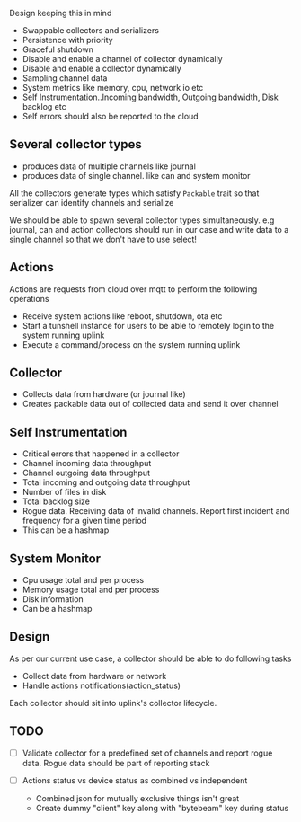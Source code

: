 Design keeping this in mind

* Swappable collectors and serializers
* Persistence with priority
* Graceful shutdown
* Disable and enable a channel of collector dynamically
* Disable and enable a collector dynamically
* Sampling channel data
* System metrics like memory, cpu, network io etc
* Self Instrumentation..Incoming bandwidth, Outgoing bandwidth, Disk backlog etc
* Self errors should also be reported to the cloud


Several collector types
-----------------------

* produces data of multiple channels like journal
* produces data of single channel. like can and system monitor

All the collectors generate types which satisfy `Packable` trait so that
serializer can identify channels and serialize


We should be able to spawn several collector types simultaneously. e.g
journal, can and action collectors should run in our case and write
data to a single channel so that we don't have to use select!


Actions
------

Actions are requests from cloud over mqtt to perform the following operations

* Receive system actions like reboot, shutdown, ota etc
* Start a tunshell instance for users to be able to remotely login to
  the system running uplink
* Execute a command/process on the system running uplink

Collector
-------

* Collects data from hardware (or journal like)
* Creates packable data out of collected data and send it over channel


Self Instrumentation
--------

* Critical errors that happened in a collector
* Channel incoming data throughput
* Channel outgoing data throughput
* Total incoming and outgoing data throughput
* Number of files in disk
* Total backlog size
* Rogue data. Receiving data of invalid channels. Report first incident
  and frequency for a given time period
* This can be a hashmap 

System Monitor
---------

* Cpu usage total and per process
* Memory usage total and per process
* Disk information
* Can be a hashmap


Design
------

As per our current use case, a collector should be able to do following
tasks

* Collect data from hardware or network
* Handle actions notifications(action_status)

Each collector should sit into uplink's collector lifecycle. 


TODO
-----

-[ ] Validate collector for a predefined set of channels and report
rogue data. Rogue data should be part of reporting stack

-[ ] Actions status vs device status as combined vs independent
     * Combined json for mutually exclusive things isn't great
     * Create dummy "client" key along with "bytebeam" key during status
